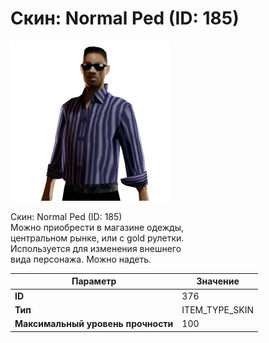 # Скин: Normal Ped (ID: 185)

![Item Image](../img/376.webp?raw=true)

Скин: Normal Ped (ID: 185)<br>Можно приобрести в магазине одежды,<br>центральном рынке, или с gold рулетки.<br>Используется для изменения внешнего<br>вида персонажа. Можно надеть.


| Параметр | Значение |
|----------|----------|
| **ID** | 376 |
| **Тип** | ITEM_TYPE_SKIN |
| **Максимальный уровень прочности** | 100 |

